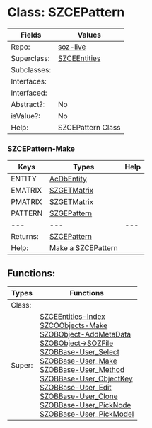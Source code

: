 
# Class:	SZCEPattern

| Fields | Values |
| --------- | --------- |
| Repo: | [soz-live](/repos/soz-live.html) |
| Superclass: | [SZCEEntities](SZCEEntities.html) |
| Subclasses: |  |
| Interfaces: |  |
| Interfaced: |  |
| Abstract?: | No |
| isValue?: | No |
| Help: | SZCEPattern Class |

### SZCEPattern-Make

| Keys | Types | Help |
| --------- | --------- | --------- |
| ENTITY | [AcDbEntity](AcDbEntity.html) |  |
| EMATRIX | [SZGETMatrix](SZGETMatrix.html) |  |
| PMATRIX | [SZGETMatrix](SZGETMatrix.html) |  |
| PATTERN | [SZGEPattern](SZGEPattern.html) |  |
| --- | --- | --- |
| Returns: | [SZCEPattern](SZCEPattern.html) |
| Help: | Make a SZCEPattern |


## Functions:

| Types | Functions |
| --------- | --------- |
| Class: |  |
| Super: | [SZCEEntities-Index](SZCEEntities.html) <br> [SZCOObjects-Make](SZCOObjects.html) <br> [SZOBObject-AddMetaData](SZOBObject.html) <br> [SZOBObject->SOZFile](SZOBObject.html) <br> [SZOBBase-User_Select](SZOBBase.html) <br> [SZOBBase-User_Make](SZOBBase.html) <br> [SZOBBase-User_Method](SZOBBase.html) <br> [SZOBBase-User_ObjectKey](SZOBBase.html) <br> [SZOBBase-User_Edit](SZOBBase.html) <br> [SZOBBase-User_Clone](SZOBBase.html) <br> [SZOBBase-User_PickNode](SZOBBase.html) <br> [SZOBBase-User_PickModel](SZOBBase.html) |


